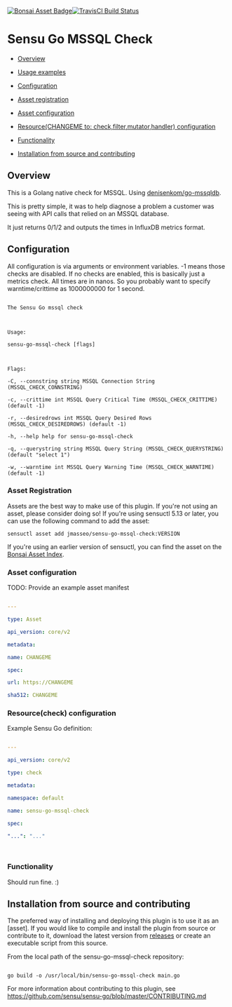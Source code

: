 [![Bonsai Asset Badge](https://img.shields.io/badge/CHANGEME-Download%20Me-brightgreen.svg?colorB=89C967&logo=sensu)](https://bonsai.sensu.io/assets/CHANGEME/CHANGEME)[![TravisCI Build Status](https://travis-ci.org/CHANGEME/sensu-CHANGEME.svg?branch=master)
](https://travis-ci.org/CHANGEME/sensu-CHANGEME)

# Sensu Go MSSQL Check

-  [Overview](#overview)

-  [Usage examples](#usage-examples)

-  [Configuration](#configuration)

-  [Asset registration](#asset-registration)

-  [Asset configuration](#asset-configuration)

-  [Resource(CHANGEME to: check,filter,mutator,handler) configuration](#resource-configuration)

-  [Functionality](#functionality)

-  [Installation from source and contributing](#installation-from-source-and-contributing)

  

## Overview

  

This is a Golang native check for MSSQL. Using [denisenkom/go-mssqldb][3].

This is pretty simple, it was to help diagnose a problem a customer was seeing with API calls that relied on an MSSQL database.

It just returns 0/1/2 and outputs the times in InfluxDB metrics format.

  

## Configuration

  

All configuration is via arguments or environment variables. -1 means those checks are disabled. If no checks are enabled, this is basically just a metrics check. All times are in nanos. So you probably want to specify warntime/crittime as 1000000000 for 1 second.

  

```

The Sensu Go mssql check

  

Usage:

sensu-go-mssql-check [flags]

  

Flags:

-C, --connstring string MSSQL Connection String (MSSQL_CHECK_CONNSTRING)

-c, --crittime int MSSQL Query Critical Time (MSSQL_CHECK_CRITTIME) (default -1)

-r, --desiredrows int MSSQL Query Desired Rows (MSSQL_CHECK_DESIREDROWS) (default -1)

-h, --help help for sensu-go-mssql-check

-q, --querystring string MSSQL Query String (MSSQL_CHECK_QUERYSTRING) (default "select 1")

-w, --warntime int MSSQL Query Warning Time (MSSQL_CHECK_WARNTIME) (default -1)

```

  

### Asset Registration

  

Assets are the best way to make use of this plugin. If you're not using an asset, please consider doing so! If you're using sensuctl 5.13 or later, you can use the following command to add the asset:

  

`sensuctl asset add jmasseo/sensu-go-mssql-check:VERSION`

  

If you're using an earlier version of sensuctl, you can find the asset on the [Bonsai Asset Index](https://bonsai.sensu.io/assets/jmasseo/sensu-go-mssql-check).

  

### Asset configuration

  

TODO: Provide an example asset manifest

  

```yml

---

type: Asset

api_version: core/v2

metadata:

name: CHANGEME

spec:

url: https://CHANGEME

sha512: CHANGEME

```

  

### Resource(check) configuration

  

Example Sensu Go definition:

  

```yml

---

api_version: core/v2

type: check

metadata:

namespace: default

name: sensu-go-mssql-check

spec:

"...": "..."

  

```

  

### Functionality

  

Should run fine. :)

  

## Installation from source and contributing

  

The preferred way of installing and deploying this plugin is to use it as an [asset]. If you would like to compile and install the plugin from source or contribute to it, download the latest version from [releases][1] or create an executable script from this source.

  

From the local path of the sensu-go-mssql-check repository:

  

```

go build -o /usr/local/bin/sensu-go-mssql-check main.go

```

For more information about contributing to this plugin, see https://github.com/sensu/sensu-go/blob/master/CONTRIBUTING.md

[1]: https://github.com/jmasseo/sensu-go-mssql-check/releases

[2]: #asset-registration

[3]: https://github.com/denisenkom/go-mssqldb